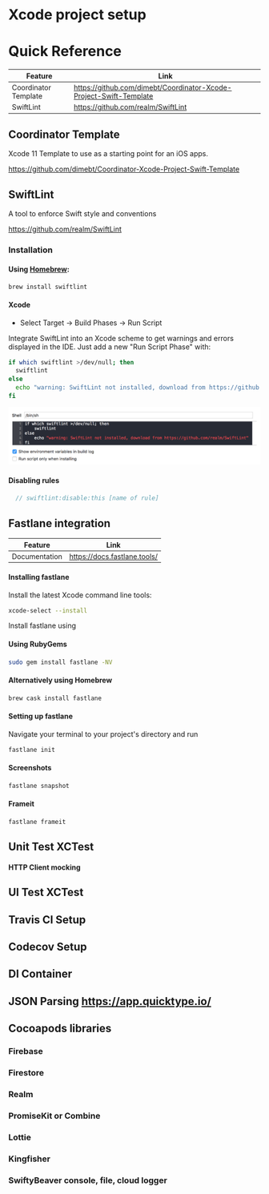 # Xcode project setup

# Quick Reference
| Feature | Link |
| ------ | ------ |
| Coordinator Template | https://github.com/dimebt/Coordinator-Xcode-Project-Swift-Template |
| SwiftLint | https://github.com/realm/SwiftLint |

## Coordinator Template
Xcode 11 Template to use as a starting point for an iOS apps.

https://github.com/dimebt/Coordinator-Xcode-Project-Swift-Template

## SwiftLint
A tool to enforce Swift style and conventions

https://github.com/realm/SwiftLint

### Installation

#### Using [Homebrew](http://brew.sh/):

```
brew install swiftlint
```

#### Xcode

- Select Target -> Build Phases -> Run Script

Integrate SwiftLint into an Xcode scheme to get warnings and errors displayed
in the IDE. Just add a new "Run Script Phase" with:

```bash
if which swiftlint >/dev/null; then
  swiftlint
else
  echo "warning: SwiftLint not installed, download from https://github.com/realm/SwiftLint"
fi
```

![](assets/runscript.png)

#### Disabling rules

```swift
  // swiftlint:disable:this [name of rule]
```

## Fastlane integration
| Feature | Link |
| ------ | ------ |
| Documentation | https://docs.fastlane.tools/ |

#### Installing fastlane
Install the latest Xcode command line tools:
```bash
xcode-select --install
```

Install fastlane using

#### Using RubyGems
```bash
sudo gem install fastlane -NV
```


#### Alternatively using Homebrew
```bash
brew cask install fastlane
```

#### Setting up fastlane
Navigate your terminal to your project's directory and run
```bash
fastlane init
``` 

#### Screenshots
```swift
fastlane snapshot
``` 


#### Frameit
```swift
fastlane frameit
``` 

## Unit Test XCTest
#### HTTP Client mocking
## UI Test XCTest
## Travis CI Setup
## Codecov Setup
## DI Container
## JSON Parsing https://app.quicktype.io/
## Cocoapods libraries
### Firebase
### Firestore
### Realm
### PromiseKit or Combine 
### Lottie
### Kingfisher
### SwiftyBeaver console, file, cloud logger



